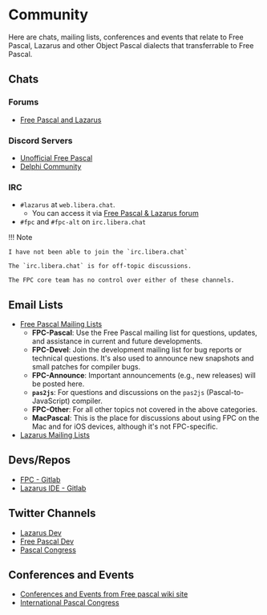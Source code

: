 # Community

Here are chats, mailing lists, conferences and events that relate to Free Pascal, Lazarus and other Object Pascal dialects that transferrable to Free Pascal.

## Chats

### Forums

- [Free Pascal and Lazarus](https://forum.lazarus.freepascal.org/index.php)

### Discord Servers

- [Unofficial Free Pascal](https://discord.com/invite/GPFyAc2UJ2)
- [Delphi Community](https://delphi-community.com)

### IRC

- `#lazarus` at `web.libera.chat`. 
    - You can access it via [Free Pascal & Lazarus forum](https://forum.lazarus.freepascal.org/index.php/page,9.html)
- `#fpc` and `#fpc-alt` on `irc.libera.chat`


!!! Note

    I have not been able to join the `irc.libera.chat`

    The `irc.libera.chat` is for off-topic discussions.

    The FPC core team has no control over either of these channels.

## Email Lists

- [Free Pascal Mailing Lists](https://lists.freepascal.org/mailman/listinfo)
    - **FPC-Pascal**: Use the Free Pascal mailing list for questions, updates, and assistance in current and future developments.
    - **FPC-Devel**: Join the development mailing list for bug reports or technical questions. It's also used to announce new snapshots and small patches for compiler bugs.
    - **FPC-Announce**: Important announcements (e.g., new releases) will be posted here.
    - **`pas2js`**: For questions and discussions on the `pas2js` (Pascal-to-JavaScript) compiler.
    - **FPC-Other**: For all other topics not covered in the above categories.
    - **MacPascal**: This is the place for discussions about using FPC on the Mac and for iOS devices, although it's not FPC-specific.
- [Lazarus Mailing Lists](https://lists.lazarus-ide.org/listinfo)

## Devs/Repos

- [FPC - Gitlab](https://gitlab.com/freepascal.org/fpc)
- [Lazarus IDE - Gitlab](https://gitlab.com/freepascal.org/lazarus)


## Twitter Channels

- [Lazarus Dev](https://twitter.com/LazarusDev)
- [Free Pascal Dev](https://twitter.com/freepascaldev)
- [Pascal Congress](https://twitter.com/Pascal_Congress)

## Conferences and Events

- [Conferences and Events from Free pascal wiki site](https://wiki.lazarus.freepascal.org/Conferences_and_Events)
- [International Pascal Congress](https://www.pascalcongress.com)